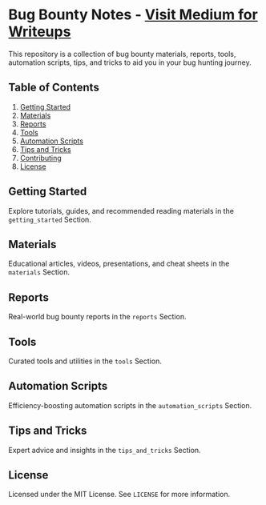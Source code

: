 # Bug Bounty Notes - [Visit Medium for Writeups](https://cyberw1ng.medium.com)

This repository is a collection of bug bounty materials, reports, tools, automation scripts, tips, and tricks to aid you in your bug hunting journey.

## Table of Contents

1. [Getting Started](#getting-started)
2. [Materials](#materials)
3. [Reports](#reports)
4. [Tools](#tools)
5. [Automation Scripts](#automation-scripts)
6. [Tips and Tricks](#tips-and-tricks)
7. [Contributing](#contributing)
8. [License](#license)

## Getting Started

Explore tutorials, guides, and recommended reading materials in the `getting_started` Section.

## Materials

Educational articles, videos, presentations, and cheat sheets in the `materials` Section.

## Reports

Real-world bug bounty reports in the `reports` Section.

## Tools

Curated tools and utilities in the `tools` Section.

## Automation Scripts

Efficiency-boosting automation scripts in the `automation_scripts` Section.

## Tips and Tricks

Expert advice and insights in the `tips_and_tricks` Section.


## License

Licensed under the MIT License. See `LICENSE` for more information.
